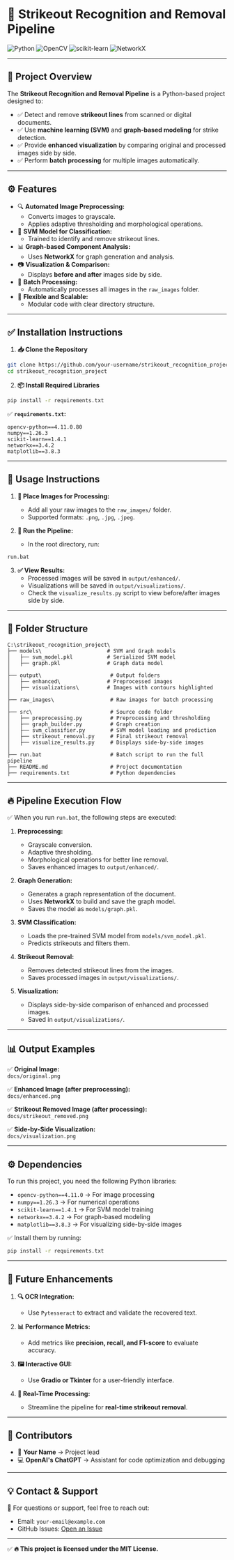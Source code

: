 
# 🚀 Strikeout Recognition and Removal Pipeline
![Python](https://img.shields.io/badge/Python-3.12-blue) ![OpenCV](https://img.shields.io/badge/OpenCV-4.11.0-green) ![scikit-learn](https://img.shields.io/badge/scikit--learn-1.4.1-yellow) ![NetworkX](https://img.shields.io/badge/NetworkX-3.4.2-orange)

---

## 📌 **Project Overview**
The **Strikeout Recognition and Removal Pipeline** is a Python-based project designed to:
- ✅ Detect and remove **strikeout lines** from scanned or digital documents.  
- ✅ Use **machine learning (SVM)** and **graph-based modeling** for strike detection.  
- ✅ Provide **enhanced visualization** by comparing original and processed images side by side.  
- ✅ Perform **batch processing** for multiple images automatically.

---

## ⚙️ **Features**
- 🔍 **Automated Image Preprocessing:**  
    - Converts images to grayscale.  
    - Applies adaptive thresholding and morphological operations.  
- 🤖 **SVM Model for Classification:**  
    - Trained to identify and remove strikeout lines.  
- 📊 **Graph-based Component Analysis:**  
    - Uses **NetworkX** for graph generation and analysis.  
- 📷 **Visualization & Comparison:**  
    - Displays **before and after** images side by side.  
- 📁 **Batch Processing:**  
    - Automatically processes all images in the `raw_images` folder.  
- 🚀 **Flexible and Scalable:**  
    - Modular code with clear directory structure.

---

## ✅ **Installation Instructions**

1. **📥 Clone the Repository**
```bash
git clone https://github.com/your-username/strikeout_recognition_project.git
cd strikeout_recognition_project
```

2. **📦 Install Required Libraries**
```bash
pip install -r requirements.txt
```

✅ **`requirements.txt`:**
```
opencv-python==4.11.0.80
numpy==1.26.3
scikit-learn==1.4.1
networkx==3.4.2
matplotlib==3.8.3
```

---

## 🚀 **Usage Instructions**

1. **📁 Place Images for Processing:**  
   - Add all your raw images to the `raw_images/` folder.  
   - Supported formats: `.png`, `.jpg`, `.jpeg`.

2. **🏃 Run the Pipeline:**  
   - In the root directory, run:
```bash
run.bat
```
3. **✅ View Results:**  
   - Processed images will be saved in `output/enhanced/`.  
   - Visualizations will be saved in `output/visualizations/`.  
   - Check the `visualize_results.py` script to view before/after images side by side.

---

## 📂 **Folder Structure**

```
C:\strikeout_recognition_project\
├── models\                     # SVM and Graph models
│   ├── svm_model.pkl           # Serialized SVM model
│   ├── graph.pkl               # Graph data model
│
├── output\                      # Output folders
│   ├── enhanced\               # Preprocessed images
│   ├── visualizations\         # Images with contours highlighted
│
├── raw_images\                  # Raw images for batch processing
│
├── src\                         # Source code folder
│   ├── preprocessing.py         # Preprocessing and thresholding
│   ├── graph_builder.py         # Graph creation
│   ├── svm_classifier.py        # SVM model loading and prediction
│   ├── strikeout_removal.py     # Final strikeout removal
│   ├── visualize_results.py     # Displays side-by-side images
│
├── run.bat                      # Batch script to run the full pipeline
├── README.md                    # Project documentation
├── requirements.txt             # Python dependencies
```

---

## 🔥 **Pipeline Execution Flow**
✅ When you run `run.bat`, the following steps are executed:

1. **Preprocessing:**  
   - Grayscale conversion.  
   - Adaptive thresholding.  
   - Morphological operations for better line removal.  
   - Saves enhanced images to `output/enhanced/`.

2. **Graph Generation:**  
   - Generates a graph representation of the document.  
   - Uses **NetworkX** to build and save the graph model.  
   - Saves the model as `models/graph.pkl`.

3. **SVM Classification:**  
   - Loads the pre-trained SVM model from `models/svm_model.pkl`.  
   - Predicts strikeouts and filters them.  

4. **Strikeout Removal:**  
   - Removes detected strikeout lines from the images.  
   - Saves processed images in `output/visualizations/`.

5. **Visualization:**  
   - Displays side-by-side comparison of enhanced and processed images.  
   - Saved in `output/visualizations/`.

---

## 📊 **Output Examples**
✅ **Original Image:**  
`docs/original.png`

✅ **Enhanced Image (after preprocessing):**  
`docs/enhanced.png`

✅ **Strikeout Removed Image (after processing):**  
`docs/strikeout_removed.png`

✅ **Side-by-Side Visualization:**  
`docs/visualization.png`

---

## ⚙️ **Dependencies**
To run this project, you need the following Python libraries:
- `opencv-python==4.11.0` → For image processing  
- `numpy==1.26.3` → For numerical operations  
- `scikit-learn==1.4.1` → For SVM model training  
- `networkx==3.4.2` → For graph-based modeling  
- `matplotlib==3.8.3` → For visualizing side-by-side images  

✅ Install them by running:
```bash
pip install -r requirements.txt
```

---

## 🚀 **Future Enhancements**
1. **🔍 OCR Integration:**  
    - Use `Pytesseract` to extract and validate the recovered text.  

2. **📊 Performance Metrics:**  
    - Add metrics like **precision, recall, and F1-score** to evaluate accuracy.  

3. **🖼️ Interactive GUI:**  
    - Use **Gradio or Tkinter** for a user-friendly interface.  

4. **🔧 Real-Time Processing:**  
    - Streamline the pipeline for **real-time strikeout removal**.  

---

## 🎯 **Contributors**
- 👤 **Your Name** → Project lead  
- 💻 **OpenAI's ChatGPT** → Assistant for code optimization and debugging  

---

## 💡 **Contact & Support**
📧 For questions or support, feel free to reach out:  
- Email: `your-email@example.com`  
- GitHub Issues: [Open an Issue](https://github.com/your-username/strikeout_recognition_project/issues)

---

✅ **🔥 This project is licensed under the MIT License.**
